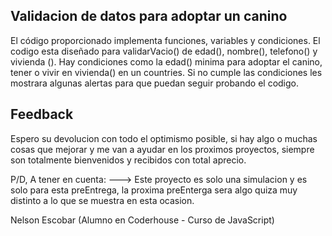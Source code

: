 ## Validacion de datos para adoptar un canino

El código proporcionado implementa funciones, variables y condiciones.
El codigo esta diseñado para validarVacio() de edad(), nombre(), telefono() y vivienda ().
Hay condiciones como la edad() minima para adoptar el canino, tener o vivir en vivienda() en un countries.
Si no cumple las condiciones les mostrara algunas alertas para que puedan seguir probando el codigo.

## Feedback

Espero su devolucion con todo el optimismo posible, si hay algo o muchas cosas que mejorar y me van a ayudar en los proximos proyectos, siempre son totalmente bienvenidos y recibidos con total aprecio.

P/D, A tener en cuenta: ---> Este proyecto es solo una simulacion y es solo para esta preEntrega, la proxima preEnterga sera algo quiza muy distinto a lo que se muestra en esta ocasion.

Nelson Escobar (Alumno en Coderhouse - Curso de JavaScript)
